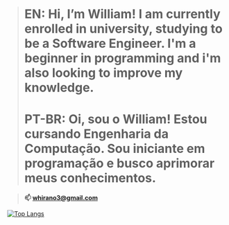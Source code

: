 ># **EN:    Hi, I’m William! I am currently enrolled in university, studying to be a Software Engineer. I'm a beginner in programming and i'm also looking to improve my knowledge.** <br>
># **PT-BR: Oi, sou o William! Estou cursando Engenharia da Computação. Sou iniciante em programação e busco aprimorar meus conhecimentos.** 

>**📫 whirano3@gmail.com** 

[![Top Langs](https://github-readme-stats.vercel.app/api/top-langs/?username=willJOIN&langs_count=10&layout=compact&theme=highcontrast)](https://github.com/anuraghazra/github-readme-stats)

